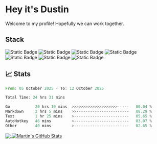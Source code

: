 # Hey it's Dustin
Welcome to my profile! Hopefully we can work together.

## Stack

![Static Badge](https://img.shields.io/badge/-Go-blue?style=flat&logo=go&logoColor=white&color=blue)
![Static Badge](https://img.shields.io/badge/-JavaScript-yellow?style=flat&logo=javascript&logoColor=yellow&color=black)
![Static Badge](https://img.shields.io/badge/-TypeScript-blue?style=flat&logo=typescript&logoColor=white&color=blue)
![Static Badge](https://img.shields.io/badge/-Rust-orange?style=flat&logo=rust&logoColor=white&labelColor=orange)
![Static Badge](https://img.shields.io/badge/-React-blue?style=flat&logo=react&logoColor=white&labelColor=blue)
![Static Badge](https://img.shields.io/badge/-CSS-blue?style=flat&logo=css&logoColor=white&labelColor=blue)
![Static Badge](https://img.shields.io/badge/-HTML-blue?style=flat&logo=html5&logoColor=white&labelColor=blue)




## &#x1f4c8; Stats

<!--START_SECTION:waka-->

```rust
From: 05 October 2025 - To: 12 October 2025

Total Time: 24 hrs 31 mins

Go           20 hrs 10 mins  >>>>>>>>>>>>>>>>>>>>-----   80.04 %
Markdown     2 hrs 5 mins    >>-----------------------   08.29 %
Text         1 hr 25 mins    >------------------------   05.65 %
AutoHotkey   46 mins         >------------------------   03.07 %
Other        40 mins         >------------------------   02.65 %
```

<!--END_SECTION:waka-->


<a href="https://github.com/DustinMeyer1010">
  <img align="center" src="https://github-readme-stats.vercel.app/api/top-langs/?username=DustinMeyer1010&hide=java,html,css,tex&title_color=ffffff&text_color=c9cacc&icon_color=2bbc8a&bg_color=1d1f21&langs_count=5" />
</a>
<a href="https://github.com/DustinMeyer1010">
  <img align="center" src="https://github-readme-stats.vercel.app/api?username=DustinMeyer1010&show_icons=true&line_height=27&count_private=true&title_color=ffffff&text_color=c9cacc&icon_color=2bbc8a&bg_color=1d1f21" alt="Martin's GitHub Stats" />
</a>


